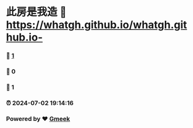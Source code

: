 # 此房是我造 :link: https://whatgh.github.io/whatgh.github.io- 
### :page_facing_up: [1](https://whatgh.github.io/whatgh.github.io-/tag.html) 
### :speech_balloon: 0 
### :hibiscus: 1 
### :alarm_clock: 2024-07-02 19:14:16 
### Powered by :heart: [Gmeek](https://github.com/Meekdai/Gmeek)
